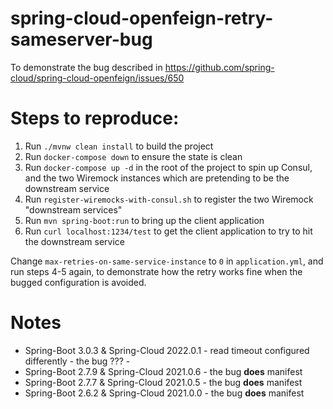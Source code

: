 # spring-cloud-openfeign-retry-sameserver-bug
To demonstrate the bug described in https://github.com/spring-cloud/spring-cloud-openfeign/issues/650

# Steps to reproduce:
1. Run `./mvnw clean install` to build the project
2. Run `docker-compose down` to ensure the state is clean
3. Run `docker-compose up -d` in the root of the project to spin up Consul, and the two Wiremock instances which are
   pretending to be the downstream service
4. Run `register-wiremocks-with-consul.sh` to register the two Wiremock "downstream services"
5. Run `mvn spring-boot:run` to bring up the client application
6. Run `curl localhost:1234/test` to get the client application to try to hit the downstream service

Change `max-retries-on-same-service-instance` to `0` in `application.yml`, and run steps 4-5 again, to demonstrate how
the retry works fine when the bugged configuration is avoided.

# Notes
- Spring-Boot 3.0.3 & Spring-Cloud 2022.0.1 - read timeout configured differently - the bug ??? -
- Spring-Boot 2.7.9 & Spring-Cloud 2021.0.6 - the bug **does** manifest
- Spring-Boot 2.7.7 & Spring-Cloud 2021.0.5 - the bug **does** manifest
- Spring-Boot 2.6.2 & Spring-Cloud 2021.0.0 - the bug **does** manifest
